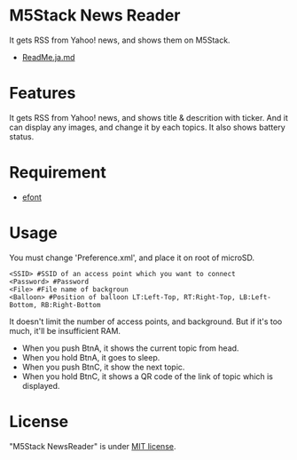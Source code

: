 # M5Stack News Reader
It gets RSS from Yahoo! news, and shows them on M5Stack.
* [ReadMe.ja.md](/ReadMe.ja.md)

# Features
It gets RSS from Yahoo! news, and shows title & descrition with ticker.
And it can display any images, and change it by each topics.
It also shows battery status.

# Requirement
* [efont](https://github.com/tanakamasayuki/efont.git)

# Usage
You must change 'Preference.xml', and place it on root of microSD.
```
<SSID> #SSID of an access point which you want to connect
<Password> #Password
<File> #File name of backgroun
<Balloon> #Position of balloon LT:Left-Top, RT:Right-Top, LB:Left-Bottom, RB:Right-Bottom
```
It doesn't limit the number of access points, and background. But if it's too much, it'll be insufficient RAM.

* When you push BtnA, it shows the current topic from head.
* When you hold BtnA, it goes to sleep.
* When you push BtnC, it show the next topic.
* When you hold BtnC, it shows a QR code of the link of topic which is displayed.

# License
"M5Stack NewsReader" is under [MIT license](https://en.wikipedia.org/wiki/MIT_License).
